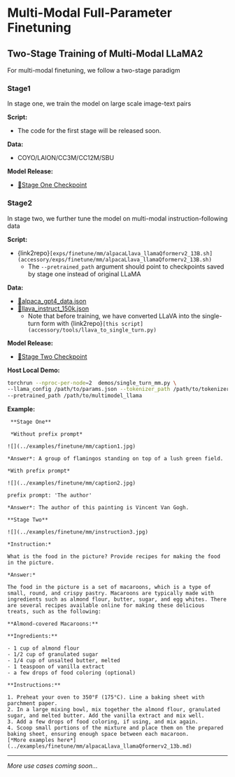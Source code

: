 # Multi-Modal Full-Parameter Finetuning

## Two-Stage Training of Multi-Modal LLaMA2

For multi-modal finetuning, we follow a two-stage paradigm

### Stage1

In stage one, we train the model on large scale image-text pairs

**Script:**

+ The code for the first stage will be released soon.

**Data:**

+ COYO/LAION/CC3M/CC12M/SBU

**Model Release:**

+ [🤗Stage One Checkpoint](https://huggingface.co/Alpha-VLLM/LLaMA2-Accessory/tree/main/finetune/mm/caption_llamaQformerv2_13b/)

### Stage2

In stage two, we further tune the model on multi-modal instruction-following data

**Script:**

+ {link2repo}`[exps/finetune/mm/alpacaLlava_llamaQformerv2_13B.sh](accessory/exps/finetune/mm/alpacaLlava_llamaQformerv2_13B.sh)`
  + The `--pretrained_path` argument should point to checkpoints saved by stage one instead of original LLaMA

**Data:**

+ [💾alpaca_gpt4_data.json](https://github.com/Instruction-Tuning-with-GPT-4/GPT-4-LLM/blob/main/data/alpaca_gpt4_data.json)
+ [💾llava_instruct_150k.json](https://huggingface.co/datasets/liuhaotian/LLaVA-Instruct-150K/blob/main/llava_instruct_150k.json)
  + Note that before training, we have converted LLaVA into the single-turn form with {link2repo}`[this script](accessory/tools/llava_to_single_turn.py)`

**Model Release:**

+ [🤗Stage Two Checkpoint](https://huggingface.co/Alpha-VLLM/LLaMA2-Accessory/tree/main/finetune/mm/alpacaLlava_llamaQformerv2_13b/)

**Host Local Demo:**

```bash
torchrun --nproc-per-node=2  demos/single_turn_mm.py \
--llama_config /path/to/params.json --tokenizer_path /path/to/tokenizer.model \
--pretrained_path /path/to/multimodel_llama
```
**Example:**

```{card}
 **Stage One**

 *Without prefix prompt*

![](../examples/finetune/mm/caption1.jpg)

*Answer*: A group of flamingos standing on top of a lush green field.

*With prefix prompt*

![](../examples/finetune/mm/caption2.jpg)

prefix prompt: 'The author'

*Answer*: The author of this painting is Vincent Van Gogh.

**Stage Two**

![](../examples/finetune/mm/instruction3.jpg)

*Instruction:*

What is the food in the picture? Provide recipes for making the food in the picture.

*Answer:*

The food in the picture is a set of macaroons, which is a type of small, round, and crispy pastry. Macaroons are typically made with ingredients such as almond flour, butter, sugar, and egg whites. There are several recipes available online for making these delicious treats, such as the following:

**Almond-covered Macaroons:**

**Ingredients:**

- 1 cup of almond flour
- 1/2 cup of granulated sugar
- 1/4 cup of unsalted butter, melted
- 1 teaspoon of vanilla extract
- a few drops of food coloring (optional)

**Instructions:**

1. Preheat your oven to 350°F (175°C). Line a baking sheet with parchment paper.
2. In a large mixing bowl, mix together the almond flour, granulated sugar, and melted butter. Add the vanilla extract and mix well.
3. Add a few drops of food coloring, if using, and mix again.
4. Scoop small portions of the mixture and place them on the prepared baking sheet, ensuring enough space between each macaroon.
[*More examples here*](../examples/finetune/mm/alpacaLlava_llamaQformerv2_13b.md)
```

---

*More use cases coming soon...*
